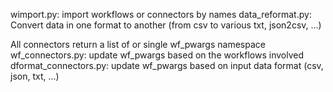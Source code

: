 wimport.py: import workflows or connectors by names
data_reformat.py: Convert data in one format to another (from csv to various txt, json2csv, ...)


All connectors return a list of or single wf_pwargs namespace
wf_connectors.py: update wf_pwargs based on the workflows involved
dformat_connectors.py: update wf_pwargs based on input data format (csv, json, txt, ...)
